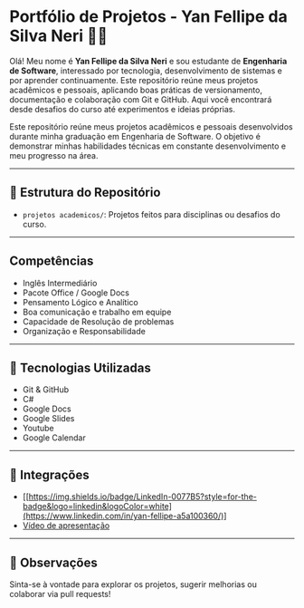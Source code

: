 # Portfólio de Projetos - Yan Fellipe da Silva Neri 👨‍💻
Olá! Meu nome é **Yan Fellipe da Silva Neri** e sou estudante de **Engenharia de Software**, interessado por tecnologia, desenvolvimento de sistemas e por aprender continuamente. Este repositório reúne meus projetos acadêmicos e pessoais, aplicando boas práticas de versionamento, documentação e colaboração com Git e GitHub. Aqui você encontrará desde desafios do curso até experimentos e ideias próprias.

Este repositório reúne meus projetos acadêmicos e pessoais desenvolvidos durante minha graduação em Engenharia de Software. O objetivo é demonstrar minhas habilidades técnicas em constante desenvolvimento e meu progresso na área.

---

## 📁 Estrutura do Repositório

- `projetos academicos/`: Projetos feitos para disciplinas ou desafios do curso.
  
---
## Competências

- Inglês Intermediário
- Pacote Office / Google Docs
- Pensamento Lógico e Analítico
- Boa comunicação e trabalho em equipe
- Capacidade de Resolução de problemas
- Organização e Responsabilidade
---


## 🔧 Tecnologias Utilizadas

- Git & GitHub
- C#
- Google Docs
- Google Slides
- Youtube
- Google Calendar
---

## 🔗 Integrações


- [[https://img.shields.io/badge/LinkedIn-0077B5?style=for-the-badge&logo=linkedin&logoColor=white](https://www.linkedin.com/in/yan-fellipe-a5a100360/)]
- [Vídeo de apresentação]()

---

## 📌 Observações

Sinta-se à vontade para explorar os projetos, sugerir melhorias ou colaborar via pull requests!
